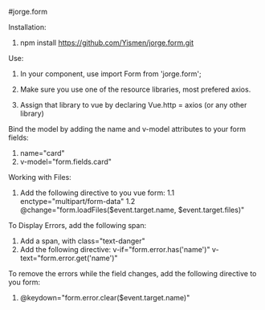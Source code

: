 #jorge.form

Installation:
  1. npm install https://github.com/Yismen/jorge.form.git

Use:
  1. In your component, use import Form from 'jorge.form';
  2. Make sure you use one of the resource libraries, most prefered axios.

  3. Assign that library to vue by declaring Vue.http = axios (or any other library)

Bind the model by adding the name and v-model attributes to your form fields:
  1. name="card"
  2. v-model="form.fields.card"

Working with Files:
  1. Add the following directive to you vue form: 
  1.1 enctype="multipart/form-data" 
  1.2 @change="form.loadFiles($event.target.name, $event.target.files)"

To Display Errors, add the following span:
  1. Add a span, with class="text-danger"
  2. Add the following directive: v-if="form.error.has('name')" v-text="form.error.get('name')"

To remove the errors while the field changes, add the following directive to you form:
  1. @keydown="form.error.clear($event.target.name)"

